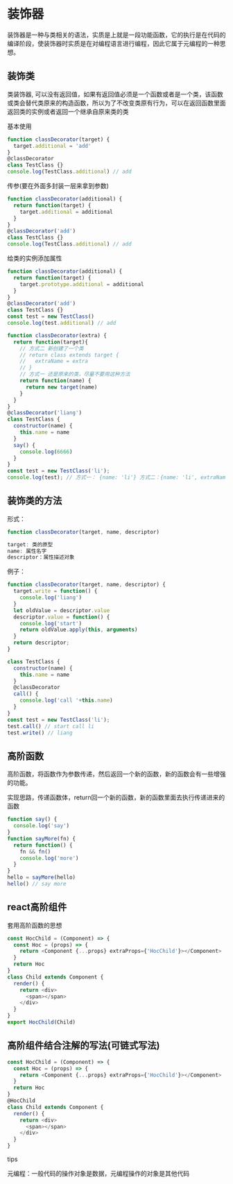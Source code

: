 # 装饰器

装饰器是一种与类相关的语法，实质是上就是一段功能函数，它的执行是在代码的编译阶段，使装饰器时实质是在对编程语言进行编程，因此它属于元编程的一种思想。

## 装饰类

类装饰器, 可以没有返回值，如果有返回值必须是一个函数或者是一个类，该函数或类会替代类原来的构造函数，所以为了不改变类原有行为，可以在返回函数里面返回类的实例或者返回一个继承自原来类的类

基本使用

```js
function classDecorator(target) {
  target.additional = 'add'
}
@classDecorator
class TestClass {}
console.log(TestClass.additional) // add
```

传参(要在外面多封装一层来拿到参数)

```js
function classDecorator(additional) {
  return function(target) {
    target.additional = additional
  }
}
@classDecorator('add')
class TestClass {}
console.log(TestClass.additional) // add
```

给类的实例添加属性

```js
function classDecorator(additional) {
  return function(target) {
    target.prototype.additional = additional
  }
}
@classDecorator('add')
class TestClass {}
const test = new TestClass()
console.log(test.additional) // add
```

```js
function classDecorator(extra) {
  return function(target){
    // 方式二 新创建了一个类
    // return class extends target {
    //   extraName = extra
    // }
    // 方式一 还是原来的类，尽量不要用这种方法
    return function(name) {
      return new target(name)
    }
  }
}
@classDecorator('liang')
class TestClass {
  constructor(name) {
    this.name = name
  }
  say() {
    console.log(6666)
  }
}
const test = new TestClass('li');
console.log(test); // 方式一： {name: 'li'} 方式二：{name: 'li', extraName: 'liang'}
```

## 装饰类的方法

形式：

```js
function classDecorator(target, name, descriptor)

target: 类的原型  
name: 属性名字  
descriptor：属性描述对象
```

例子：

```js
function classDecorator(target, name, descriptor) {
  target.write = function() {
    console.log('liang')
  }
  let oldValue = descriptor.value
  descriptor.value = function() {
    console.log('start')
    return oldValue.apply(this, arguments)
  }
  return descriptor;
}

class TestClass {
  constructor(name) {
    this.name = name
  }
  @classDecorator
  call() {
    console.log('call '+this.name)
  }
}
const test = new TestClass('li');
test.call() // start call li
test.write() // liang
```

## 高阶函数

高阶函数，将函数作为参数传递，然后返回一个新的函数，新的函数会有一些增强的功能。

实现思路，传递函数体，return回一个新的函数，新的函数里面去执行传递进来的函数

```js
function say() {
  console.log('say')
}
function sayMore(fn) {
  return function() {
    fn && fn()
    console.log('more')
  }
}
hello = sayMore(hello)
hello() // say more
```

## react高阶组件

套用高阶函数的思想

```js
const HocChild = (Component) => {
  const Hoc = (props) => {
    return <Component {...props} extraProps={'HocChild'}></Component>
  }
  return Hoc
}
class Child extends Component {
  render() {
    return <div>
      <span></span>
    </div>
  }
}
export HocChild(Child)
```

## 高阶组件结合注解的写法(可链式写法)

```js
const HocChild = (Component) => {
  const Hoc = (props) => {
    return <Component {...props} extraProps={'HocChild'}></Component>
  }
  return Hoc
}
@HocChild
class Child extends Component {
  render() {
    return <div>
      <span></span>
    </div>
  }
}
```

tips

元编程：一般代码的操作对象是数据，元编程操作的对象是其他代码
